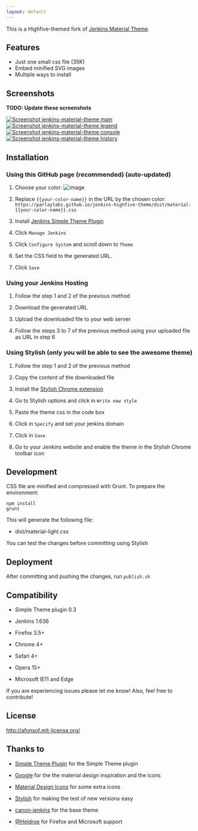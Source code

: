 ```yaml
---
layout: default
---
```


This is a Highfive-themed fork of [Jenkins Material Theme](https://jenkins-contrib-themes.github.io/jenkins-material-theme/).
 
## Features
* Just one small css file (35K)
* Embed minified SVG images
* Multiple ways to install

## Screenshots

**TODO: Update these screenshots**

[![Screenshot jenkins-material-theme main](https://parlaylabs.github.io/jenkins-highfive-theme/images/screenshot-jenkins-theme-material-main.png)](https://parlaylabs.github.io/jenkins-highfive-theme/images/screenshot-jenkins-theme-material-main-large.png)      [![Screenshot jenkins-material-theme legend](https://parlaylabs.github.io/jenkins-highfive-theme/images/screenshot-jenkins-theme-material-legend.png)](https://parlaylabs.github.io/jenkins-highfive-theme/images/screenshot-jenkins-theme-material-legend-large.png) [![Screenshot jenkins-material-theme console](https://parlaylabs.github.io/jenkins-highfive-theme/images/screenshot-jenkins-theme-material-console.png)](https://parlaylabs.github.io/jenkins-highfive-theme/images/screenshot-jenkins-theme-material-console-large.png)
[![Screenshot jenkins-material-theme history](https://parlaylabs.github.io/jenkins-highfive-theme/images/screenshot-jenkins-theme-material-history.png)](https://parlaylabs.github.io/jenkins-highfive-theme/images/screenshot-jenkins-theme-material-history-large.png)



## Installation 

### Using this GitHub page (recommended) (auto-updated)

1. Choose your color:
![image](https://parlaylabs.github.io/jenkins-highfive-theme/images/pallete.png)

2. Replace `{{your-color-name}}` in the URL by the chosen color: `https://parlaylabs.github.io/jenkins-highfive-theme/dist/material-{{your-color-name}}.css`

3. Install [Jenkins Simple Theme Plugin][simple]

4. Click `Manage Jenkins`

5. Click `Configure System` and scroll down to `Theme`

6. Set the CSS field to the generated URL.

7. Click `Save`


### Using your Jenkins Hosting

1. Follow the step 1 and 2 of the previous method

2. Download the generated URL

3. Upload the downloaded file to your web server

4. Follow the steps 3 to 7 of the previous method using your uploaded file as URL in step 6


### Using Stylish (only you will be able to see the awesome theme)

1. Follow the step 1 and 2 of the previous method

2. Copy the content of the downloaded file

3. Install the [Stylish Chrome extension][stylish]

4. Go to Stylish options and click in `Write new style`

5. Paste the theme css in the code box

6. Click in `Specify` and set your jenkins domain

7. Click in `Save`

8. Go to your Jenkins website and enable the theme in the Stylish Chrome toolbar icon


## Development

CSS file are minified and compressed with Grunt. To prepare the environment:

```
npm install
grunt
```

This will generate the following file:
- dist/material-light.css

You can test the changes before committing using Stylish

## Deployment

After committing and pushing the changes, run `publish.sh`

## Compatibility
- Simple Theme plugin 0.3

- Jenkins 1.636

- Firefox 3.5+

- Chrome 4+

- Safari 4+

- Opera 15+

- Microsoft IE11 and Edge


If you are experiencing issues please let me know! Also, feel free to contribute!

## License
http://afonsof.mit-license.org/

## Thanks to

- [Simple Theme Plugin][simple] for the Simple Theme plugin

- [Google][google] for the the material design inspiration and the icons

- [Material Design Icons][material-design-icons] for some extra icons

- [Stylish][stylish] for making the test of new versions easy

- [canon-jenkins][canon-jenkins] for the base theme

- [@Heldroe][heldroe] for Firefox and Microsoft support

[simple]: https://wiki.jenkins-ci.org/display/JENKINS/Simple+Theme+Plugin
[google]: https://www.google.com/design/spec/material-design/introduction.html
[material-design-icons]: https://materialdesignicons.com/
[stylish]: https://chrome.google.com/webstore/detail/stylish/fjnbnpbmkenffdnngjfgmeleoegfcffe
[canon-jenkins]: https://github.com/rackerlabs/canon-jenkins
[heldroe]: https://github.com/Heldroe
